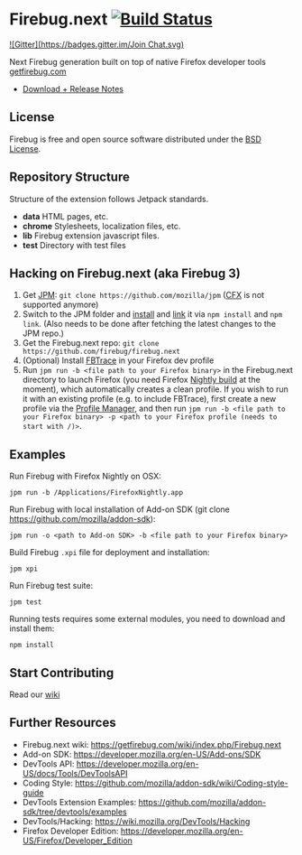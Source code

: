 Firebug.next [![Build Status](https://travis-ci.org/firebug/firebug.next.png)](https://travis-ci.org/firebug/firebug.next)
============
[![Gitter](https://badges.gitter.im/Join Chat.svg)](https://gitter.im/firebug/firebug.next?utm_source=badge&utm_medium=badge&utm_campaign=pr-badge&utm_content=badge)

Next Firebug generation built on top of native Firefox developer tools [getfirebug.com](https://getfirebug.com)

* [Download + Release Notes](https://github.com/firebug/firebug.next/releases)

License
-------
Firebug is free and open source software distributed under the
[BSD License](https://github.com/firebug/firebug.next/blob/master/license.txt).

Repository Structure
--------------------
Structure of the extension follows Jetpack standards.

* **data** HTML pages, etc.
* **chrome** Stylesheets, localization files, etc.
* **lib** Firebug extension javascript files.
* **test** Directory with test files

Hacking on Firebug.next (aka Firebug 3)
---------------------------------------
1. Get [JPM](https://developer.mozilla.org/en-US/Add-ons/SDK/Tools/jpm): `git clone https://github.com/mozilla/jpm` ([CFX](https://developer.mozilla.org/en-US/Add-ons/SDK/Tools/cfx) is not supported anymore)
2. Switch to the JPM folder and [install](https://www.npmjs.org/doc/cli/npm-install.html) and [link](https://www.npmjs.org/doc/cli/npm-link.html) it via `npm install` and `npm link`. (Also needs to be done after fetching the latest changes to the JPM repo.)
3. Get the Firebug.next repo: `git clone https://github.com/firebug/firebug.next`
4. (Optional) Install [FBTrace](https://github.com/firebug/tracing-console) in your Firefox dev profile
5. Run `jpm run -b <file path to your Firefox binary>` in the Firebug.next directory to launch Firefox (you need Firefox [Nightly build](https://nightly.mozilla.org/) at the moment), which automatically creates a clean profile.
If you wish to run it with an existing profile (e.g. to include FBTrace), first create a new profile via the [Profile Manager](https://support.mozilla.org/en-US/kb/profile-manager-create-and-remove-firefox-profiles), and then run `jpm run -b <file path to your Firefox binary> -p <path to your Firefox profile (needs to start with /)>`.

Examples
--------

Run Firebug with Firefox Nightly on OSX:

`jpm run -b /Applications/FirefoxNightly.app`

Run Firebug with local installation of Add-on SDK (git clone https://github.com/mozilla/addon-sdk):

`jpm run -o <path to Add-on SDK> -b <file path to your Firefox binary>`

Build Firebug `.xpi` file for deployment and installation:

`jpm xpi`

Run Firebug test suite:

`jpm test`

Running tests requires some external modules, you need to download and install them:

`npm install`

Start Contributing
------------------
Read our [wiki](https://github.com/firebug/firebug.next/wiki#start-contributing)

Further Resources
-----------------

* Firebug.next wiki: https://getfirebug.com/wiki/index.php/Firebug.next
* Add-on SDK: https://developer.mozilla.org/en-US/Add-ons/SDK
* DevTools API: https://developer.mozilla.org/en-US/docs/Tools/DevToolsAPI
* Coding Style: https://github.com/mozilla/addon-sdk/wiki/Coding-style-guide
* DevTools Extension Examples: https://github.com/mozilla/addon-sdk/tree/devtools/examples
* DevTools/Hacking: https://wiki.mozilla.org/DevTools/Hacking
* Firefox Developer Edition: https://developer.mozilla.org/en-US/Firefox/Developer_Edition
